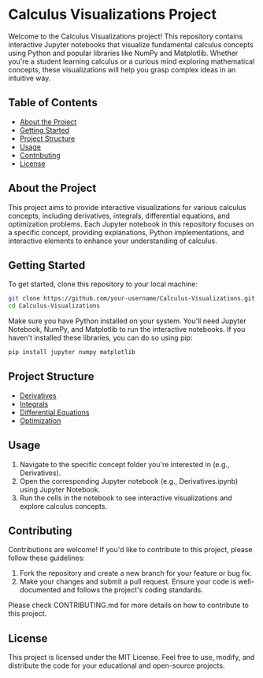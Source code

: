 # Calculus Visualizations Project

Welcome to the Calculus Visualizations project! This repository contains interactive Jupyter notebooks that visualize fundamental calculus concepts using Python and popular libraries like NumPy and Matplotlib. Whether you're a student learning calculus or a curious mind exploring mathematical concepts, these visualizations will help you grasp complex ideas in an intuitive way.

## Table of Contents

- [About the Project](#about-the-project)
- [Getting Started](#getting-started)
- [Project Structure](#project-structure)
- [Usage](#usage)
- [Contributing](#contributing)
- [License](#license)

## About the Project

This project aims to provide interactive visualizations for various calculus concepts, including derivatives, integrals, differential equations, and optimization problems. Each Jupyter notebook in this repository focuses on a specific concept, providing explanations, Python implementations, and interactive elements to enhance your understanding of calculus.

## Getting Started

To get started, clone this repository to your local machine:

```bash
git clone https://github.com/your-username/Calculus-Visualizations.git
cd Calculus-Visualizations
```
Make sure you have Python installed on your system. You'll need Jupyter Notebook, NumPy, and Matplotlib to run the interactive notebooks. If you haven't installed these libraries, you can do so using pip:

```bash
pip install jupyter numpy matplotlib
```

## Project Structure

- [Derivatives](#derivs)
- [Integrals](#integrals)
- [Differential Equations](#diffeq)
- [Optimization](#optim)

## Usage

1) Navigate to the specific concept folder you're interested in (e.g., Derivatives).
2) Open the corresponding Jupyter notebook (e.g., Derivatives.ipynb) using Jupyter Notebook.
3) Run the cells in the notebook to see interactive visualizations and explore calculus concepts.

## Contributing

Contributions are welcome! If you'd like to contribute to this project, please follow these guidelines:

1) Fork the repository and create a new branch for your feature or bug fix.
2) Make your changes and submit a pull request. Ensure your code is well-documented and follows the project's coding standards.

Please check CONTRIBUTING.md for more details on how to contribute to this project.

## License

This project is licensed under the MIT License. Feel free to use, modify, and distribute the code for your educational and open-source projects.